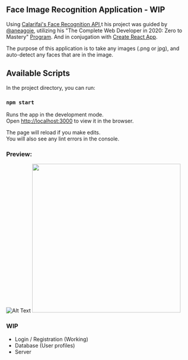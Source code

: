 ## Face Image Recognition Application - WIP

Using [Calarifai's Face Recognition API](https://www.clarifai.com/models/face-detection-image-recognition-model-a403429f2ddf4b49b307e318f00e528b-detection),t his project was guided by [@aneagoie](https://github.com/aneagoie), utilizing his "The Complete Web Developer in 2020: Zero to Mastery" [Program](https://www.udemy.com/course/the-complete-web-developer-zero-to-mastery/). And in conjugation with [Create React App](https://github.com/facebook/create-react-app).

The purpose of this application is to take any images (.png or jpg), and auto-detect any faces that are in the image.


## Available Scripts

In the project directory, you can run:

### `npm start`

Runs the app in the development mode.<br />
Open [http://localhost:3000](http://localhost:3000) to view it in the browser.

The page will reload if you make edits.<br />
You will also see any lint errors in the console.


### Preview:
![Alt Text](https://media.giphy.com/media/mGPwms1DvPrrSzSK5v/giphy.gif)
<img src="https://user-images.githubusercontent.com/50973399/71714424-e739af00-2db1-11ea-9bd1-3433d8a31f3b.png" width="400">

### WIP
- Login / Registration (Working)
- Database (User profiles)
- Server


